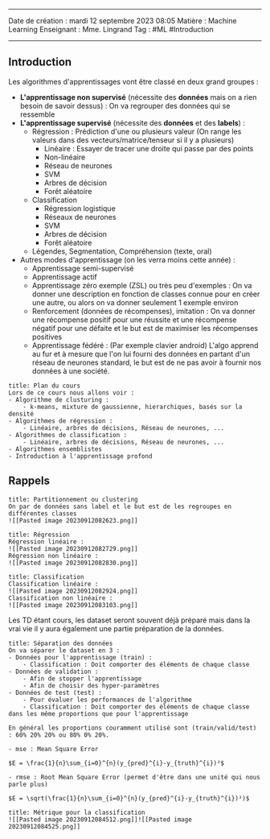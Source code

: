  ---

 Date de création : mardi 12 septembre 2023 08:05
 Matière : Machine Learning
 Enseignant : Mme. Lingrand
 Tag : #ML #Introduction 

---

## Introduction

Les algorithmes d'apprentissages vont être classé en deux grand groupes :
- **L'apprentissage non supervisé** (nécessite des **données** mais on a rien besoin de savoir dessus) : On va regrouper des données qui se ressemble
- **L'apprentissage supervisé** (nécessite des **données** et des **labels**) :
	- Régression : Prédiction d'une ou plusieurs valeur (On range les valeurs dans des vecteurs/matrice/tenseur si il y a plusieurs)
		- Linéaire : Essayer de tracer une droite qui passe par des points
		- Non-linéaire
		- Réseau de neurones
		- SVM
		- Arbres de décision
		- Forêt aléatoire
	- Classification
		- Régression logistique
		- Réseaux de neurones
		- SVM
		- Arbres de décision
		- Forêt aléatoire
	- Légendes, Segmentation, Compréhension (texte, oral)
- Autres modes d'apprentissage (on les verra moins cette année) :
	- Apprentissage semi-supervisé
	- Apprentissage actif
	- Apprentissage zéro exemple (ZSL) ou très peu d'exemples : On va donner une description en fonction de classes connue pour en créer une autre, ou alors on va donner seulement 1 exemple environ
	- Renforcement (données de récompenses), imitation : On va donner une récompense positif pour une réussite et une récompense négatif pour une défaite et le but est de maximiser les récompenses positives
	- Apprentissage fédéré : (Par exemple clavier android) L'algo apprend au fur et à mesure que l'on lui fourni des données en partant d'un réseau de neurones standard, le but est de ne pas avoir à fournir nos données à une société.

```ad-summary
title: Plan du cours
Lors de ce cours nous allons voir :
- Algorithme de clusturing :
	- k-means, mixture de gaussienne, hierarchiques, basés sur la densité
- Algorithmes de régression :
	- Linéaire, arbres de décisions, Réseau de neurones, ...
- Algorithmes de classification :
	- Linéaire, arbres de décisions, Réseau de neurones, ...
- Algorithmes ensemblistes
- Introduction à l'apprentissage profond
```

## Rappels

```ad-important
title: Partitionnement ou clustering
On par de données sans label et le but est de les regroupes en différentes classes
![[Pasted image 20230912082623.png]]

```

```ad-important
title: Régression
Régression linéaire :
![[Pasted image 20230912082729.png]]
Régression non linéaire :
![[Pasted image 20230912082830.png]]
```

```ad-important
title: Classification
Classification linéaire :
![[Pasted image 20230912082924.png]]
Classification non linéaire :
![[Pasted image 20230912083103.png]]
```

Les TD étant cours, les dataset seront souvent déjà préparé mais dans la vrai vie il y aura également une partie préparation de la données.

```ad-note
title: Séparation des données
On va séparer le dataset en 3 :
- Données pour l'apprentissage (train) :
	- Classification : Doit comporter des éléments de chaque classe
- Données de validation :
	- Afin de stopper l'apprentissage
	- Afin de choisir des hyper-paramètres
- Données de test (test) : 
	- Pour évaluer les performances de l'algorithme
	- Classification : Doit comporter des éléments de chaque classe dans les même proportions que pour l'apprentissage

En général les proportions couramment utilisé sont (train/valid/test) : 60% 20% 20% ou 80% 0% 20%.
```

```ad-info
- mse : Mean Square Error

$E = \frac{1}{n}\sum_{i=0}^{n}(y_{pred}^{i}-y_{truth}^{i})²$

- rmse : Root Mean Square Error (permet d'être dans une unité qui nous parle plus)

$E = \sqrt(\frac{1}{n}\sum_{i=0}^{n}(y_{pred}^{i}-y_{truth}^{i})²)$

```


 ```ad-note
title: Métrique pour la classification
![[Pasted image 20230912084512.png]]![[Pasted image 20230912084525.png]]

```
